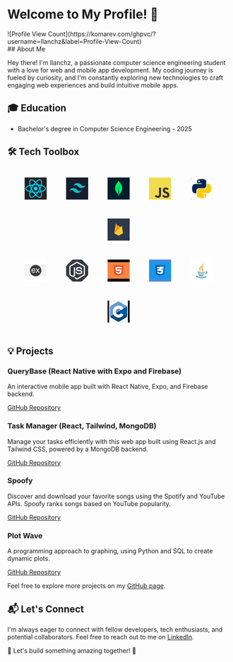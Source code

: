 # Welcome to My Profile! 🚀
<div style="align: center">
![Profile View Count](https://komarev.com/ghpvc/?username=Ilanchz&label=Profile-View-Count)
<div>
## About Me

Hey there! I'm Ilanchz, a passionate computer science engineering student with a love for web and mobile app development. My coding journey is fueled by curiosity, and I'm constantly exploring new technologies to craft engaging web experiences and build intuitive mobile apps.

## 🎓 Education

- Bachelor's degree in Computer Science Engineering - 2025

## 🛠️ Tech Toolbox

<div align="center">
    <div>
        <img src="logos/react_logo.png" alt="React Logo" width="50" height="50" style="margin: 10px; padding: 10px;">
        <img src="logos/tailwind.jpg" alt="Tailwind CSS Logo" width="50" height="50" style="margin: 10px; padding: 10px;">
        <img src="logos/mongo.jpg" alt="MongoDB Logo" width="50" height="50" style="margin: 10px; padding: 10px;">
        <img src="logos/javascript.jpg" alt="JavaScript Logo" width="50" height="50" style="margin: 10px; padding: 10px;">
        <img src="logos/python.jpg" alt="Python Logo" width="50" height="50" style="margin: 10px; padding: 10px;">
        <img src="logos/firebase.png" alt="Firebase Logo" width="50" height="50" style="margin: 10px; padding: 10px;">
    </div>
    <div>
        <img src="logos/express.png" alt="Express Logo" width="50" height="50" style="margin: 10px; padding: 10px;">
        <img src="logos/node.jpg" alt="Node.js Logo" width="50" height="50" style="margin: 10px; padding: 10px;">
        <img src="logos/html.png" alt="HTML Logo" width="50" height="50" style="margin: 10px; padding: 10px;">
        <img src="logos/css.png" alt="CSS Logo" width="50" height="50" style="margin: 10px; padding: 10px;">
        <img src="logos/java.jpg" alt="Java Logo" width="50" height="50" style="margin: 10px; padding: 10px;">
        <img src="logos/C.png" alt="C Logo" width="50" height="50" style="margin: 10px; padding: 10px;">
    </div>
</div>

## 💡 Projects

### QueryBase (React Native with Expo and Firebase)

An interactive mobile app built with React Native, Expo, and Firebase backend.

[GitHub Repository](https://github.com/Ilanchz/QueryBase---React-Native-Application)

### Task Manager (React, Tailwind, MongoDB)

Manage your tasks efficiently with this web app built using React.js and Tailwind CSS, powered by a MongoDB backend.

[GitHub Repository](https://github.com/Ilanchz/Task-Manager)

### Spoofy

Discover and download your favorite songs using the Spotify and YouTube APIs. Spoofy ranks songs based on YouTube popularity.

[GitHub Repository](https://github.com/Ilanchz/Spoofy)

### Plot Wave

A programming approach to graphing, using Python and SQL to create dynamic plots.

[GitHub Repository](https://github.com/Ilanchz/Plot-Wave-A-programming-approach-to-graphing)


Feel free to explore more projects on my [GitHub page](https://github.com/Ilanchz).

## 📬 Let's Connect

I'm always eager to connect with fellow developers, tech enthusiasts, and potential collaborators. Feel free to reach out to me on [LinkedIn](https://www.linkedin.com/in/ilanchezhiyan-v-78876326a/).

🌟 Let's build something amazing together! 🌟
